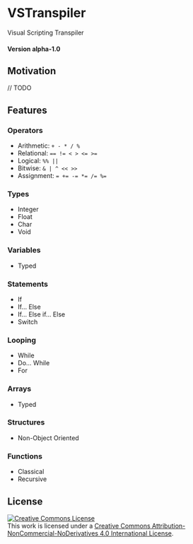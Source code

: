 # VSTranspiler
Visual Scripting Transpiler

#### Version alpha-1.0

## Motivation
// TODO

## Features

### Operators
- Arithmetic: `+ - * / %`
- Relational: `== != < > <= >=`
- Logical: `%% ||`
- Bitwise: `& | ^ << >>`
- Assignment: `= += -= *= /= %=`

### Types
- Integer
- Float
- Char
- Void

### Variables
- Typed

### Statements
- If
- If... Else
- If... Else if... Else
- Switch

### Looping
- While
- Do... While
- For

### Arrays
- Typed

### Structures
- Non-Object Oriented

### Functions
- Classical
- Recursive

## License
<a rel="license" href="http://creativecommons.org/licenses/by-nc-nd/4.0/"><img alt="Creative Commons License" style="border-width:0" src="https://i.creativecommons.org/l/by-nc-nd/4.0/88x31.png" /></a><br />This work is licensed under a <a rel="license" href="http://creativecommons.org/licenses/by-nc-nd/4.0/">Creative Commons Attribution-NonCommercial-NoDerivatives 4.0 International License</a>.
